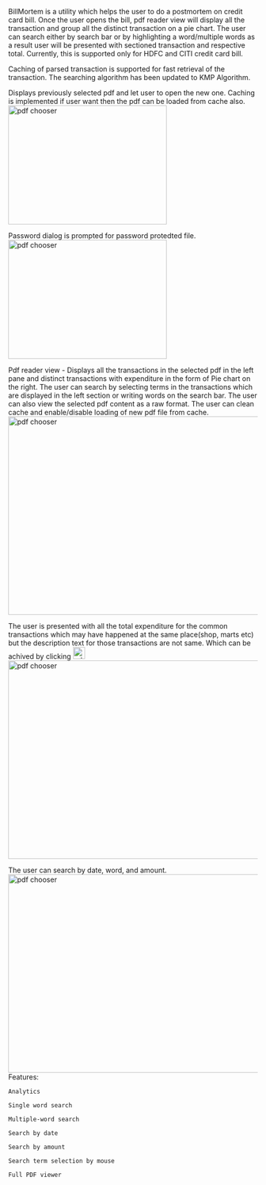 BillMortem is a utility which helps the user to do a postmortem on credit card bill. Once the user opens the bill, pdf reader view will display all the transaction and group all the distinct transaction on a pie chart. The user can search either by search bar or by highlighting a word/multiple words as a result user will be presented with sectioned transaction and respective total.
Currently, this is supported only for HDFC and CITI credit card bill.

Caching of parsed transaction is supported for fast retrieval of the transaction. The searching algorithm has been updated to KMP Algorithm. 

Displays previously selected pdf and let user to open the new one. Caching is implemented if user want then the pdf can be loaded from cache also.
<img src="https://github.com/pradeepxpankaj/BillMortem/blob/master/src/main/res/1.png" alt="pdf chooser" width="320px" height="240px">

Password dialog is prompted for password protedted file.
<img src="https://github.com/pradeepxpankaj/BillMortem/blob/master/src/main/res/2.png" alt="pdf chooser" width="320px" height="240px">

Pdf reader view - Displays all the transactions in the selected pdf in the left pane and distinct transactions with expenditure in the form of Pie chart on the right. The user can search by selecting terms in the transactions which are displayed in the left section or writing words on the search bar. The user can also view the selected pdf content as a raw format. The user can clean cache and enable/disable loading of new pdf file from cache.
<img src="https://github.com/pradeepxpankaj/BillMortem/blob/master/src/main/res/3.png" alt="pdf chooser" width="600px" height="400px">

The user is presented with all the total expenditure for the common transactions which may have happened at the same place(shop, marts etc) but the description text for those transactions are not same. Which can be achived by clicking <img src="https://github.com/pradeepxpankaj/BillMortem/blob/master/src/main/res/img_analytics.png" alt="pdf chooser" width="24px" height="24px">
<img src="https://github.com/pradeepxpankaj/BillMortem/blob/master/src/main/res/4.png" alt="pdf chooser" width="600px" height="400px">

The user can search by date, word, and amount.
<img src="https://github.com/pradeepxpankaj/BillMortem/blob/master/src/main/res/5.png" alt="pdf chooser" width="600px" height="400px">
Features:

    Analytics

    Single word search

    Multiple-word search

    Search by date

    Search by amount

    Search term selection by mouse

    Full PDF viewer
